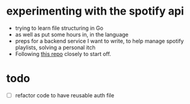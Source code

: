 # experimenting with the spotify api

- trying to learn file structuring in Go
- as well as put some hours in, in the language
- preps for a backend service I want to write, to help manage spotify playlists, solving a personal itch
- Following [this repo](https://github.com/zmb3/spotify) closely to start off.

# todo
- [ ] refactor code to have reusable auth file